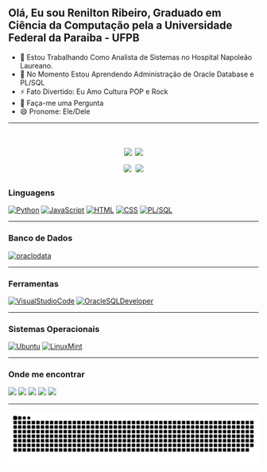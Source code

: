 ## Olá, Eu sou Renilton Ribeiro, Graduado em Ciência da Computação pela a Universidade Federal da Paraiba - UFPB

- 🔭 Estou Trabalhando Como Analista de Sistemas no Hospital Napoleão Laureano.
- 🌱 No Momento Estou Aprendendo Administração de Oracle Database e PL/SQL
- ⚡ Fato Divertido: Eu Amo Cultura POP e Rock
- 💬 Faça-me uma Pergunta
- 😄 Pronome: Ele/Dele

---

<h1 align="center">
<div>
<img height="170em" src="https://github-readme-stats.vercel.app/api?username=Reniwtz&show_icons=true&theme=tokyonight&include_all_commits=true&count_private=true">    
<img height="170em" src="https://github-readme-stats.vercel.app/api/top-langs/?username=Reniwtz&layout=compact&langs_count=6&theme=tokyonight">
</div>

<img style="border: 1px solid white; border-radius: 4px;" height="203px" src="https://github-readme-stats.vercel.app/api?username=Reniwtz&show_icons=true&custom_title=Reniwtz's%20Github%20Stats&theme=tokyonight&hide_border=true">
<img style="border: 1px solid white; border-radius: 4px;" height="203px" src="https://github-readme-streak-stats.herokuapp.com/?user=Reniwtz&theme=tokyonight&hide_border=true">
 </details>
 
 <br>
 
 ### Linguagens

[![Python](https://img.shields.io/badge/Python-3776AB?style=for-the-badge&logo=python&logoColor=white)](https://python.org/docs) [![JavaScript](https://img.shields.io/badge/JavaScript-F7DF1E?style=for-the-badge&logo=javascript&logoColor=black)](https://developer.mozilla.org/pt-BR/docs/Web/JavaScript)
[![HTML](https://img.shields.io/badge/HTML-239120?style=for-the-badge&logo=html5&logoColor=white)]([https://developer.mozilla.org/en-US/docs/Web/HTML) [![CSS](https://img.shields.io/badge/CSS-239120?&style=for-the-badge&logo=css3&logoColor=white)](https://developer.mozilla.org/en-US/docs/Web/CSS) [![PL/SQL](https://img.shields.io/badge/PL/SQL-F80000?style=for-the-badge&logo=oracle&logoColor=white)](https://docs.oracle.com/cd/E11882_01/appdev.112/e25519/toc.htm)

---

### Banco de Dados

[![oraclodata](https://img.shields.io/badge/Oracle-F80000?style=for-the-badge&logo=oracle&logoColor=white)](https://www.oracle.com/br/database/)

---

### Ferramentas

[![VisualStudioCode](https://img.shields.io/badge/Visual_Studio_Code-007ACC?style=for-the-badge&logo=visualstudiocode&logoColor=white)](https://code.visualstudio.com/) [![OracleSQLDeveloper](https://img.shields.io/badge/Oracle_SQL_Developer-F80000?style=for-the-badge&logo=oracle&logoColor=white)](https://www.oracle.com/database/sqldeveloper/)

---

### Sistemas Operacionais

[![Ubuntu](https://img.shields.io/badge/Ubuntu-E95420?style=for-the-badge&logo=ubuntu&logoColor=white)](https://ubuntu.com/) [![LinuxMint](https://img.shields.io/badge/Windows-0078D6?style=for-the-badge&logo=windows&logoColor=white)](https://www.microsoft.com/pt-br/windows)

---

### Onde me encontrar

<div> 
  <a href="https://www.instagram.com/reniltonribeiiro/" target="_blank"><img src="https://img.shields.io/badge/-Instagram-%23E4405F?style=for-the-badge&logo=instagram&logoColor=white" target="_blank"></a>
 <a href="https://discord.gg/2QrF5FSc" target="_blank"><img src="https://img.shields.io/badge/Discord-7289DA?style=for-the-badge&logo=discord&logoColor=white" target="_blank"></a> 
  <a href = "mailto:contatoreniltonjpb@gmail.com"><img src="https://img.shields.io/badge/-Gmail-%23333?style=for-the-badge&logo=gmail&logoColor=white" target="_blank"></a>
  <a href="https://www.linkedin.com/in/renilton-ribeiro-de-oliveira-62406b12a/" target="_blank"><img src="https://img.shields.io/badge/-LinkedIn-%230077B5?style=for-the-badge&logo=linkedin&logoColor=white" target="_blank"></a> 
  <a href = "https://wa.me/5583986953427"target="_blank"><img src="https://img.shields.io/badge/WhatsApp-25D366?style=for-the-badge&logo=whatsapp&logoColor=white"target="_blank"></a> 
   
 ---
 
  ![Snake animation](https://github.com/reniwtz/reniwtz/blob/output/github-contribution-grid-snake.svg)
 
</div>
